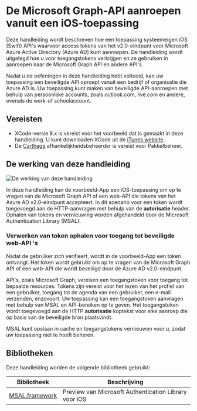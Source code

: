
# <a name="call-the-microsoft-graph-api-from-an-ios-application"></a>De Microsoft Graph-API aanroepen vanuit een iOS-toepassing

Deze handleiding wordt beschreven hoe een toepassing systeemeigen iOS (Swift) API's waarvoor access tokens van het v2.0-eindpunt voor Microsoft Azure Active Directory (Azure AD) kunt aanroepen. De handleiding wordt uitgelegd hoe u voor toegangstokens verkrijgen en ze gebruiken in aanroepen naar de Microsoft Graph API en andere API's.

Nadat u de oefeningen in deze handleiding hebt voltooid, kan uw toepassing een beveiligde API oproept vanuit een bedrijf of organisatie die Azure AD is. Uw toepassing kunt maken van beveiligde API-aanroepen met behulp van persoonlijke accounts, zoals outlook.com, live.com en andere, evenals de werk-of schoolaccount.

## <a name="prerequisites"></a>Vereisten
- XCode-versie 8.x is vereist voor het voorbeeld dat is gemaakt in deze handleiding. U kunt downloaden XCode uit de [iTunes website](https://geo.itunes.apple.com/us/app/xcode/id497799835?mt=12 "XCode downloaden URL").
- De [Carthage](https://github.com/Carthage/Carthage) afhankelijkheidsbeheerder is vereist voor Pakketbeheer.

## <a name="how-this-guide-works"></a>De werking van deze handleiding

![De werking van deze handleiding](media/active-directory-develop-guidedsetup-ios-introduction/iosintro.png)

In deze handleiding kan de voorbeeld-App een iOS-toepassing om op te vragen van de Microsoft Graph API of een web-API die tokens van het Azure AD v2.0-eindpunt accepteert. In dit scenario voor een token wordt toegevoegd aan de HTTP-aanvragen met behulp van de **autorisatie** header. Ophalen van tokens en vernieuwing worden afgehandeld door de Microsoft Authentication Library (MSAL).


### <a name="handle-token-acquisition-for-access-to-protected-web-apis"></a>Verwerken van token ophalen voor toegang tot beveiligde web-API 's

Nadat de gebruiker zich verifieert, wordt in de voorbeeld-App een token ontvangt. Het token wordt gebruikt om op te vragen van de Microsoft Graph API of een web-API die wordt beveiligd door de Azure AD v2.0-eindpunt.

API's, zoals Microsoft Graph, vereisen een toegangstoken voor toegang tot bepaalde resources. Tokens zijn vereist voor het lezen van het profiel van een gebruiker, toegang tot de agenda van een gebruiker, een e-mail verzenden, enzovoort. Uw toepassing kan een toegangstoken aanvragen met behulp van MSAL en API-bereiken op te geven. Het toegangstoken wordt toegevoegd aan de HTTP **autorisatie** koptekst voor elke aanroep die op basis van de beveiligde bron plaatsvindt.

MSAL kunt opslaan in cache en toegangstokens vernieuwen voor u, zodat uw toepassing niet te hoeft beheren.


## <a name="libraries"></a>Bibliotheken

Deze handleiding worden de volgende bibliotheek gebruikt:

|Bibliotheek|Beschrijving|
|---|---|
|[MSAL.framework](https://github.com/AzureAD/microsoft-authentication-library-for-objc)|Preview van Microsoft Authentication Library voor iOS|


